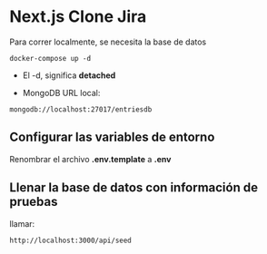 # Next.js Clone Jira
Para correr localmente, se necesita la base de datos
```
docker-compose up -d
```
* El -d, significa __detached__

* MongoDB URL local:
```
mongodb://localhost:27017/entriesdb
```

## Configurar las variables de entorno
Renombrar el archivo __.env.template__ a __.env__

## Llenar la base de datos con información de pruebas

llamar: 
```
http://localhost:3000/api/seed
```